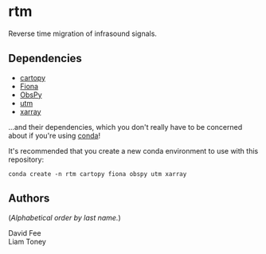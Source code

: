 rtm
===

Reverse time migration of infrasound signals.

Dependencies
------------

* [cartopy](https://scitools.org.uk/cartopy/docs/latest/)
* [Fiona](https://fiona.readthedocs.io/en/latest/)
* [ObsPy](http://docs.obspy.org/)
* [utm](https://github.com/Turbo87/utm)
* [xarray](http://xarray.pydata.org/en/stable/)

...and their dependencies, which you don't really have to be concerned about if
you're using [conda](https://docs.conda.io/projects/conda/en/latest/index.html)!

It's recommended that you create a new conda environment to use with this
repository:

```
conda create -n rtm cartopy fiona obspy utm xarray
```

Authors
-------

(_Alphabetical order by last name._)

David Fee  
Liam Toney
